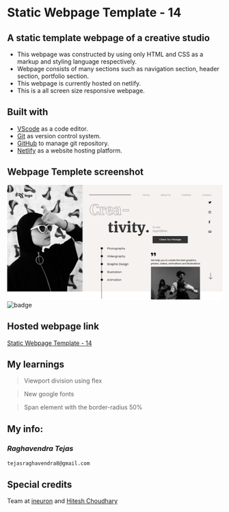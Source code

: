 # Static Webpage Template - 14

## A static template webpage of a creative studio

- This webpage was constructed by using only HTML and CSS as a markup and styling language respectively.
- Webpage consists of many sections such as navigation section, header section, portfolio section.
- This webpage is currently hosted on netlify.
- This is a all screen size responsive webpage.

## Built with

- [VScode](https://code.visualstudio.com/) as a code editor.
- [Git](https://git-scm.com/) as version control system.
- [GitHub](https://github.com/) to manage git repository.
- [Netlify](https://www.netlify.com/) as a website hosting platform.

## Webpage Templete screenshot

![Webpage template](screenshot.png)
![badge](https://img.shields.io/badge/Time%20taken-5%20hours-green?style=for-the-badge)

## Hosted webpage link

[Static Webpage Template - 14](https://static-webpage-template-14.netlify.app/)

## My learnings

> Viewport division using flex

> New google fonts

> Span element with the border-radius 50%

## My info:

### _*Raghavendra Tejas*_

```shell
tejasraghavendra8@gmail.com
```

## Special credits

Team at [ineuron](https://ineuron.ai/) and [Hitesh Choudhary](https://github.com/hiteshchoudhary)
